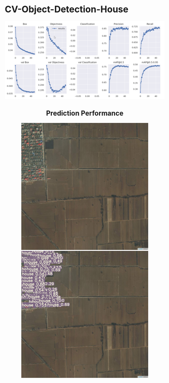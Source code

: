 # CV-Object-Detection-House

<div align="center"><img src="https://github.com/ccalvin97/CV-Object-Detection-House/blob/main/graph/loss.png" width="800"/>

## Prediction Performance 

<div align="center"><img src="https://github.com/ccalvin97/CV-Object-Detection-House/blob/main/graph/111_1.png" width="400"/></center><img src="https://github.com/ccalvin97/CV-Object-Detection-House/blob/main/graph/111.png" width="400"/></center> 
